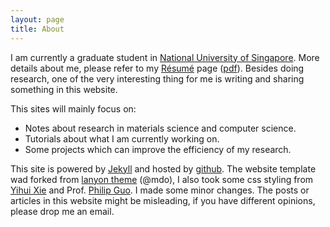 ```yaml
---
layout: page
title: About
---
```


<p class="message">
  I am currently a graduate student in <a href="http://www.nus.edu.sg">National University of Singapore</a>. More details about me, please refer to my <a href="/resume/">Résumé</a> page (<a href="/files/mycv.pdf">pdf</a>). Besides doing research, one of the very interesting thing for me is writing and sharing something in this website.
</p>
This sites will mainly focus on:

- Notes about research in materials science and computer science.
- Tutorials about what I am currently working on.
- Some projects which can improve the efficiency of my research.  

This site is powered by [Jekyll](https://github.com/mojombo/jekyll) and hosted by [github](https://github.com). The website template wad forked from [lanyon theme](https://github.com/poole/lanyon) (@mdo), I also took some css styling from [Yihui Xie](https://github.com/yihui) and Prof. [Philip Guo](http://www.pgbovine.net/). I made some minor changes. The posts or articles in this website might be misleading, if you have different opinions, please drop me an email. 


